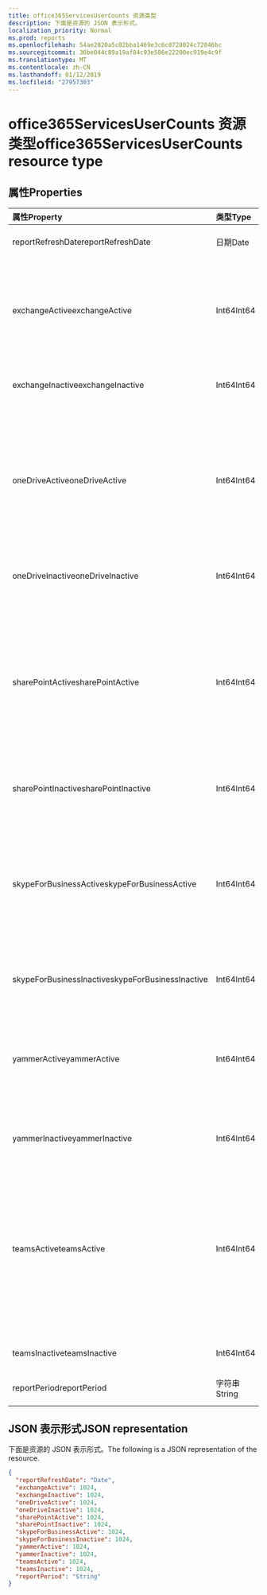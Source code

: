 ```yaml
---
title: office365ServicesUserCounts 资源类型
description: 下面是资源的 JSON 表示形式。
localization_priority: Normal
ms.prod: reports
ms.openlocfilehash: 54ae2020a5c02bba1469e3c6c0728024c72046bc
ms.sourcegitcommit: 36be044c89a19af84c93e586e22200ec919e4c9f
ms.translationtype: MT
ms.contentlocale: zh-CN
ms.lasthandoff: 01/12/2019
ms.locfileid: "27957303"
---
```

# <a name="office365servicesusercounts-resource-type"></a><span data-ttu-id="52911-103">office365ServicesUserCounts 资源类型</span><span class="sxs-lookup"><span data-stu-id="52911-103">office365ServicesUserCounts resource type</span></span>

## <a name="properties"></a><span data-ttu-id="52911-104">属性</span><span class="sxs-lookup"><span data-stu-id="52911-104">Properties</span></span>

| <span data-ttu-id="52911-105">属性</span><span class="sxs-lookup"><span data-stu-id="52911-105">Property</span></span>                 | <span data-ttu-id="52911-106">类型</span><span class="sxs-lookup"><span data-stu-id="52911-106">Type</span></span>   | <span data-ttu-id="52911-107">Description</span><span class="sxs-lookup"><span data-stu-id="52911-107">Description</span></span>                              |
| :----------------------- | :----- | ---------------------------------------- |
| <span data-ttu-id="52911-108">reportRefreshDate</span><span class="sxs-lookup"><span data-stu-id="52911-108">reportRefreshDate</span></span>        | <span data-ttu-id="52911-109">日期</span><span class="sxs-lookup"><span data-stu-id="52911-109">Date</span></span>   | <span data-ttu-id="52911-110">内容最晚日期。</span><span class="sxs-lookup"><span data-stu-id="52911-110">The latest date of the content.</span></span>          |
| <span data-ttu-id="52911-111">exchangeActive</span><span class="sxs-lookup"><span data-stu-id="52911-111">exchangeActive</span></span>           | <span data-ttu-id="52911-112">Int64</span><span class="sxs-lookup"><span data-stu-id="52911-112">Int64</span></span>  | <span data-ttu-id="52911-113">在 Exchange 上的活动用户数。</span><span class="sxs-lookup"><span data-stu-id="52911-113">The number of active users on Exchange.</span></span> <span data-ttu-id="52911-114">任何用户都可以读取和发送电子邮件被视为活动用户。</span><span class="sxs-lookup"><span data-stu-id="52911-114">Any user who can read and send email is considered an active user.</span></span> |
| <span data-ttu-id="52911-115">exchangeInactive</span><span class="sxs-lookup"><span data-stu-id="52911-115">exchangeInactive</span></span>         | <span data-ttu-id="52911-116">Int64</span><span class="sxs-lookup"><span data-stu-id="52911-116">Int64</span></span>  | <span data-ttu-id="52911-117">在 Exchange 上的非活动用户数。</span><span class="sxs-lookup"><span data-stu-id="52911-117">The number of inactive users on Exchange.</span></span> |
| <span data-ttu-id="52911-118">oneDriveActive</span><span class="sxs-lookup"><span data-stu-id="52911-118">oneDriveActive</span></span>           | <span data-ttu-id="52911-119">Int64</span><span class="sxs-lookup"><span data-stu-id="52911-119">Int64</span></span>  | <span data-ttu-id="52911-120">在 OneDrive 上的活动用户数。</span><span class="sxs-lookup"><span data-stu-id="52911-120">The number of active users on OneDrive.</span></span> <span data-ttu-id="52911-121">查看或编辑文件、 内部或外部，共享文件或同步文件的任何用户被视为活动用户。</span><span class="sxs-lookup"><span data-stu-id="52911-121">Any user who viewed or edited files, shared files internally or externally, or synced files is considered an active user.</span></span> |
| <span data-ttu-id="52911-122">oneDriveInactive</span><span class="sxs-lookup"><span data-stu-id="52911-122">oneDriveInactive</span></span>         | <span data-ttu-id="52911-123">Int64</span><span class="sxs-lookup"><span data-stu-id="52911-123">Int64</span></span>  | <span data-ttu-id="52911-124">Onedrive 非活动用户数。</span><span class="sxs-lookup"><span data-stu-id="52911-124">The number of inactive users on OneDrive.</span></span> |
| <span data-ttu-id="52911-125">sharePointActive</span><span class="sxs-lookup"><span data-stu-id="52911-125">sharePointActive</span></span>         | <span data-ttu-id="52911-126">Int64</span><span class="sxs-lookup"><span data-stu-id="52911-126">Int64</span></span>  | <span data-ttu-id="52911-127">在 SharePoint 上的活动用户数。</span><span class="sxs-lookup"><span data-stu-id="52911-127">The number of active users on SharePoint.</span></span> <span data-ttu-id="52911-128">查看或编辑文件、 共享文件内部或外部同步文件，或查看 SharePoint 页的任何用户被视为活动用户。</span><span class="sxs-lookup"><span data-stu-id="52911-128">Any user who viewed or edited files, shared files internally or externally, synced files, or viewed SharePoint pages is considered an active user.</span></span> |
| <span data-ttu-id="52911-129">sharePointInactive</span><span class="sxs-lookup"><span data-stu-id="52911-129">sharePointInactive</span></span>       | <span data-ttu-id="52911-130">Int64</span><span class="sxs-lookup"><span data-stu-id="52911-130">Int64</span></span>  | <span data-ttu-id="52911-131">在 SharePoint 上的非活动用户数。</span><span class="sxs-lookup"><span data-stu-id="52911-131">The number of inactive users on SharePoint.</span></span> |
| <span data-ttu-id="52911-132">skypeForBusinessActive</span><span class="sxs-lookup"><span data-stu-id="52911-132">skypeForBusinessActive</span></span>   | <span data-ttu-id="52911-133">Int64</span><span class="sxs-lookup"><span data-stu-id="52911-133">Int64</span></span>  | <span data-ttu-id="52911-134">Skype 的业务上的活动用户数。</span><span class="sxs-lookup"><span data-stu-id="52911-134">The number of active users on Skype For Business.</span></span> <span data-ttu-id="52911-135">组织或参加会议，或加入对等会话的任何用户被视为活动用户。</span><span class="sxs-lookup"><span data-stu-id="52911-135">Any user who organized or participated in conferences, or joined peer-to-peer sessions is considered an active user.</span></span> |
| <span data-ttu-id="52911-136">skypeForBusinessInactive</span><span class="sxs-lookup"><span data-stu-id="52911-136">skypeForBusinessInactive</span></span> | <span data-ttu-id="52911-137">Int64</span><span class="sxs-lookup"><span data-stu-id="52911-137">Int64</span></span>  | <span data-ttu-id="52911-138">Skype 的业务的非活动用户数。</span><span class="sxs-lookup"><span data-stu-id="52911-138">The number of inactive users on Skype For Business.</span></span> |
| <span data-ttu-id="52911-139">yammerActive</span><span class="sxs-lookup"><span data-stu-id="52911-139">yammerActive</span></span>             | <span data-ttu-id="52911-140">Int64</span><span class="sxs-lookup"><span data-stu-id="52911-140">Int64</span></span>  | <span data-ttu-id="52911-141">Yammer 上的活动用户数。</span><span class="sxs-lookup"><span data-stu-id="52911-141">The number of active users on Yammer.</span></span> <span data-ttu-id="52911-142">任何用户都可以发布、 读取或类似于邮件被视为活动用户。</span><span class="sxs-lookup"><span data-stu-id="52911-142">Any user who can post, read, or like messages is considered an active user.</span></span> |
| <span data-ttu-id="52911-143">yammerInactive</span><span class="sxs-lookup"><span data-stu-id="52911-143">yammerInactive</span></span>           | <span data-ttu-id="52911-144">Int64</span><span class="sxs-lookup"><span data-stu-id="52911-144">Int64</span></span>  | <span data-ttu-id="52911-145">在 Yammer 上的非活动用户数。</span><span class="sxs-lookup"><span data-stu-id="52911-145">The number of inactive users on Yammer.</span></span>  |
| <span data-ttu-id="52911-146">teamsActive</span><span class="sxs-lookup"><span data-stu-id="52911-146">teamsActive</span></span>              | <span data-ttu-id="52911-147">Int64</span><span class="sxs-lookup"><span data-stu-id="52911-147">Int64</span></span>  | <span data-ttu-id="52911-148">团队上的活动用户数。</span><span class="sxs-lookup"><span data-stu-id="52911-148">The number of active users on Teams.</span></span> <span data-ttu-id="52911-149">在工作组通道中发布消息、 私人聊天会话中发送的邮件或参加会议或进行呼叫的任何用户被视为活动用户。</span><span class="sxs-lookup"><span data-stu-id="52911-149">Any user who posted messages in team channels, sent messages in private chat sessions, or participated in meetings or calls is considered an active user.</span></span> |
| <span data-ttu-id="52911-150">teamsInactive</span><span class="sxs-lookup"><span data-stu-id="52911-150">teamsInactive</span></span>            | <span data-ttu-id="52911-151">Int64</span><span class="sxs-lookup"><span data-stu-id="52911-151">Int64</span></span>  | <span data-ttu-id="52911-152">团队上的活动用户数。</span><span class="sxs-lookup"><span data-stu-id="52911-152">The number of active users on Teams.</span></span>     |
| <span data-ttu-id="52911-153">reportPeriod</span><span class="sxs-lookup"><span data-stu-id="52911-153">reportPeriod</span></span>             | <span data-ttu-id="52911-154">字符串</span><span class="sxs-lookup"><span data-stu-id="52911-154">String</span></span> | <span data-ttu-id="52911-155">报告涵盖天数。</span><span class="sxs-lookup"><span data-stu-id="52911-155">The number of days the report covers.</span></span>    |

## <a name="json-representation"></a><span data-ttu-id="52911-156">JSON 表示形式</span><span class="sxs-lookup"><span data-stu-id="52911-156">JSON representation</span></span>

<span data-ttu-id="52911-157">下面是资源的 JSON 表示形式。</span><span class="sxs-lookup"><span data-stu-id="52911-157">The following is a JSON representation of the resource.</span></span>

<!-- {
  "blockType": "resource",
  "@odata.type": "microsoft.graph.office365ServicesUserCounts"
} -->

```json
{
  "reportRefreshDate": "Date", 
  "exchangeActive": 1024, 
  "exchangeInactive": 1024, 
  "oneDriveActive": 1024, 
  "oneDriveInactive": 1024, 
  "sharePointActive": 1024, 
  "sharePointInactive": 1024, 
  "skypeForBusinessActive": 1024, 
  "skypeForBusinessInactive": 1024, 
  "yammerActive": 1024, 
  "yammerInactive": 1024, 
  "teamsActive": 1024, 
  "teamsInactive": 1024, 
  "reportPeriod": "String"
}
```
